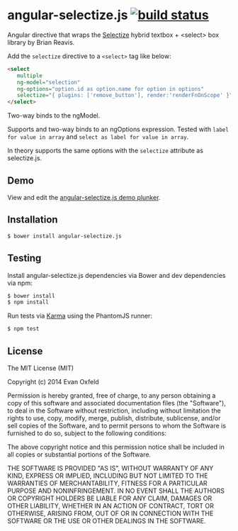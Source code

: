 # angular-selectize.js [![build status](https://secure.travis-ci.org/EvanOxfeld/angular-selectize.js.png)](http://travis-ci.org/EvanOxfeld/angular-selectize.js)

Angular directive that wraps the [Selectize](http://brianreavis.github.io/selectize.js/)
hybrid textbox + &lt;select> box library by Brian Reavis.

Add the `selectize` directive to a `<select>` tag like below:
```html
<select
   multiple
   ng-model="selection"
   ng-options="option.id as option.name for option in options"
   selectize="{ plugins: ['remove_button'], render:'renderFnOnScope' }">
</select>
```

Two-way binds to the ngModel.

Supports and two-way binds to an ngOptions expression. Tested with `label for value in array` and `select as label for value in array`.

In theory supports the same options with the `selectize` attribute as selectize.js.

## Demo

View and edit the [angular-selectize.js demo plunker](http://plnkr.co/edit/4BuWxF).

## Installation

```bash
$ bower install angular-selectize.js
```

## Testing

Install angular-selectize.js dependencies via Bower and dev dependencies via npm:

```bash
$ bower install
$ npm install
```

Run tests via [Karma](http://karma-runner.github.io) using the PhantomJS runner:

```bash
$ npm test
```

## License

The MIT License (MIT)

Copyright (c) 2014 Evan Oxfeld

Permission is hereby granted, free of charge, to any person obtaining a copy
of this software and associated documentation files (the "Software"), to deal
in the Software without restriction, including without limitation the rights
to use, copy, modify, merge, publish, distribute, sublicense, and/or sell
copies of the Software, and to permit persons to whom the Software is
furnished to do so, subject to the following conditions:

The above copyright notice and this permission notice shall be included in all
copies or substantial portions of the Software.

THE SOFTWARE IS PROVIDED "AS IS", WITHOUT WARRANTY OF ANY KIND, EXPRESS OR
IMPLIED, INCLUDING BUT NOT LIMITED TO THE WARRANTIES OF MERCHANTABILITY,
FITNESS FOR A PARTICULAR PURPOSE AND NONINFRINGEMENT. IN NO EVENT SHALL THE
AUTHORS OR COPYRIGHT HOLDERS BE LIABLE FOR ANY CLAIM, DAMAGES OR OTHER
LIABILITY, WHETHER IN AN ACTION OF CONTRACT, TORT OR OTHERWISE, ARISING FROM,
OUT OF OR IN CONNECTION WITH THE SOFTWARE OR THE USE OR OTHER DEALINGS IN THE
SOFTWARE.
